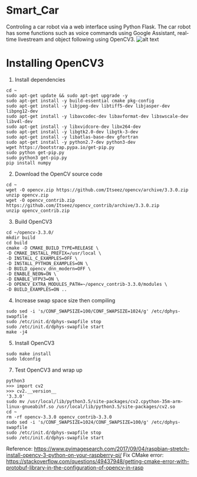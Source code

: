 # Smart_Car
Controling a car robot via a web interface using Python Flask.
The car robot has some functions such as voice commands using Google Assistant, real-time livestream and object following using OpenCV3.
![alt text](https://user-images.githubusercontent.com/33945101/58755919-a4ca8f80-84bb-11e9-99c9-5a65c39c5008.jpg)
# Installing OpenCV3
1. Install dependencies
```
cd ~
sudo apt-get update && sudo apt-get upgrade -y
sudo apt-get install -y build-essential cmake pkg-config
sudo apt-get install -y libjpeg-dev libtiff5-dev libjasper-dev libpng12-dev
sudo apt-get install -y libavcodec-dev libavformat-dev libswscale-dev libv4l-dev
sudo apt-get install -y libxvidcore-dev libx264-dev
sudo apt-get install -y libgtk2.0-dev libgtk-3-dev
sudo apt-get install -y libatlas-base-dev gfortran
sudo apt-get install -y python2.7-dev python3-dev
wget https://bootstrap.pypa.io/get-pip.py
sudo python get-pip.py
sudo python3 get-pip.py
pip install numpy
```
2. Download the OpenCV source code
```
cd ~
wget -O opencv.zip https://github.com/Itseez/opencv/archive/3.3.0.zip
unzip opencv.zip
wget -O opencv_contrib.zip https://github.com/Itseez/opencv_contrib/archive/3.3.0.zip
unzip opencv_contrib.zip
```
3. Build OpenCV3
```
cd ~/opencv-3.3.0/
mkdir build
cd build
cmake -D CMAKE_BUILD_TYPE=RELEASE \
-D CMAKE_INSTALL_PREFIX=/usr/local \
-D INSTALL_C_EXAMPLES=OFF \
-D INSTALL_PYTHON_EXAMPLES=ON \
-D BUILD_opencv_dnn_modern=OFF \
-D ENABLE_NEON=ON \
-D ENABLE_VFPV3=ON \
-D OPENCV_EXTRA_MODULES_PATH=~/opencv_contrib-3.3.0/modules \
-D BUILD_EXAMPLES=ON ..
```
4. Increase swap space size then compiling
```
sudo sed -i 's/CONF_SWAPSIZE=100/CONF_SWAPSIZE=1024/g' /etc/dphys-swapfile
sudo /etc/init.d/dphys-swapfile stop
sudo /etc/init.d/dphys-swapfile start
make -j4
```
5. Install OpenCV3
```
sudo make install
sudo ldconfig
```
7. Test OpenCV3 and wrap up
```
python3
>>> import cv2
>>> cv2.__version__
'3.3.0'
sudo mv /usr/local/lib/python3.5/site-packages/cv2.cpython-35m-arm-linux-gnueabihf.so /usr/local/lib/python3.5/site-packages/cv2.so
cd ~
rm -rf opencv-3.3.0 opencv_contrib-3.3.0
sudo sed -i 's/CONF_SWAPSIZE=1024/CONF_SWAPSIZE=100/g' /etc/dphys-swapfile
sudo /etc/init.d/dphys-swapfile stop
sudo /etc/init.d/dphys-swapfile start
```
Reference:
https://www.pyimagesearch.com/2017/09/04/raspbian-stretch-install-opencv-3-python-on-your-raspberry-pi/
Fix CMake error: https://stackoverflow.com/questions/49437948/getting-cmake-error-with-protobuf-library-in-the-configuration-of-opencv-in-rasp
